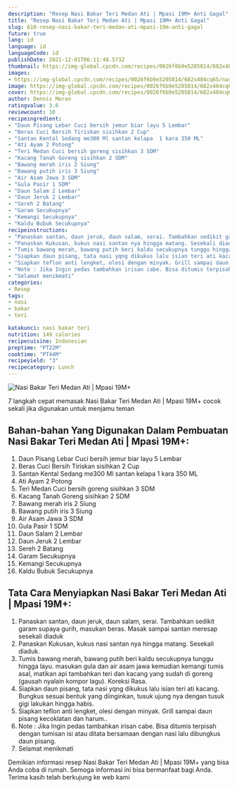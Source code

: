 ```yaml
---
description: "Resep Nasi Bakar Teri Medan Ati | Mpasi 19M+ Anti Gagal"
title: "Resep Nasi Bakar Teri Medan Ati | Mpasi 19M+ Anti Gagal"
slug: 610-resep-nasi-bakar-teri-medan-ati-mpasi-19m-anti-gagal
future: true
lang: id
language: id
languageCode: id
publishDate: 2021-12-01T06:11:48.573Z 
thumbnail: https://img-global.cpcdn.com/recipes/0026f6b9e5205814/682x484cq65/nasi-bakar-teri-medan-ati-mpasi-19m-foto-resep-utama.png
images:
- https://img-global.cpcdn.com/recipes/0026f6b9e5205814/682x484cq65/nasi-bakar-teri-medan-ati-mpasi-19m-foto-resep-utama.png
image: https://img-global.cpcdn.com/recipes/0026f6b9e5205814/682x484cq65/nasi-bakar-teri-medan-ati-mpasi-19m-foto-resep-utama.png
cover: https://img-global.cpcdn.com/recipes/0026f6b9e5205814/682x484cq65/nasi-bakar-teri-medan-ati-mpasi-19m-foto-resep-utama.png
author: Dennis Moran
ratingvalue: 3.6
reviewcount: 10
recipeingredient:
- "Daun Pisang Lebar Cuci bersih jemur biar layu 5 Lembar"
- "Beras Cuci Bersih Tiriskan sisihkan 2 Cup"
- "Santan Kental Sedang me300 Ml santan kelapa  1 kara 350 ML"
- "Ati Ayam 2 Potong"
- "Teri Medan Cuci bersih goreng sisihkan 3 SDM"
- "Kacang Tanah Goreng sisihkan 2 SDM"
- "Bawang merah iris 2 Siung"
- "Bawang putih iris 3 Siung"
- "Air Asam Jawa 3 SDM"
- "Gula Pasir 1 SDM"
- "Daun Salam 2 Lembar"
- "Daun Jeruk 2 Lembar"
- "Sereh 2 Batang"
- "Garam Secukupnya"
- "Kemangi Secukupnya"
- "Kaldu Bubuk Secukupnya"
recipeinstructions:
- "Panaskan santan, daun jeruk, daun salam, serai. Tambahkan sedikit garam supaya gurih, masukan beras. Masak sampai santan meresap sesekali diaduk"
- "Panaskan Kukusan, kukus nasi santan nya hingga matang. Sesekali diaduk."
- "Tumis bawang merah, bawang putih beri kaldu secukupnya tunggu hingga layu. masukan gula dan air asam jawa kemudian kemangi tumis asal, matikan api tambahkan teri dan kacang yang sudah di goreng (gausah nyalain kompor lagu). Koreksi Rasa."
- "Siapkan daun pisang, tata nasi yqng dikukus lalu isian teri ati kacang. Bungkus sesuai bentuk yang diinginkan, tusuk ujung nya dengan tusuk gigi lakukan hingga habis."
- "Siapkan teflon anti lengket, olesi dengan minyak. Grill sampai daun pisang kecoklatan dan harum.."
- "Note : Jika Ingin pedas tambahkan irisan cabe. Bisa ditumis terpisah dengan tumisan isi atau ditata bersamaan dengan nasi lalu dibungkus daun pisang."
- "Selamat menikmati"
categories:
- Resep
tags:
- nasi
- bakar
- teri

katakunci: nasi bakar teri 
nutrition: 149 calories
recipecuisine: Indonesian
preptime: "PT22M"
cooktime: "PT44M"
recipeyield: "3"
recipecategory: Lunch
---
```



![Nasi Bakar Teri Medan Ati | Mpasi 19M+](https://img-global.cpcdn.com/recipes/0026f6b9e5205814/682x484cq65/nasi-bakar-teri-medan-ati-mpasi-19m-foto-resep-utama.png)

7 langkah cepat memasak  Nasi Bakar Teri Medan Ati | Mpasi 19M+ cocok sekali jika digunakan untuk menjamu teman

<!--inarticleads1-->

## Bahan-bahan Yang Digunakan Dalam Pembuatan Nasi Bakar Teri Medan Ati | Mpasi 19M+:

1. Daun Pisang Lebar Cuci bersih jemur biar layu 5 Lembar
1. Beras Cuci Bersih Tiriskan sisihkan 2 Cup
1. Santan Kental Sedang me300 Ml santan kelapa  1 kara 350 ML
1. Ati Ayam 2 Potong
1. Teri Medan Cuci bersih goreng sisihkan 3 SDM
1. Kacang Tanah Goreng sisihkan 2 SDM
1. Bawang merah iris 2 Siung
1. Bawang putih iris 3 Siung
1. Air Asam Jawa 3 SDM
1. Gula Pasir 1 SDM
1. Daun Salam 2 Lembar
1. Daun Jeruk 2 Lembar
1. Sereh 2 Batang
1. Garam Secukupnya
1. Kemangi Secukupnya
1. Kaldu Bubuk Secukupnya



<!--inarticleads2-->

## Tata Cara Menyiapkan Nasi Bakar Teri Medan Ati | Mpasi 19M+:

1. Panaskan santan, daun jeruk, daun salam, serai. Tambahkan sedikit garam supaya gurih, masukan beras. Masak sampai santan meresap sesekali diaduk
1. Panaskan Kukusan, kukus nasi santan nya hingga matang. Sesekali diaduk.
1. Tumis bawang merah, bawang putih beri kaldu secukupnya tunggu hingga layu. masukan gula dan air asam jawa kemudian kemangi tumis asal, matikan api tambahkan teri dan kacang yang sudah di goreng (gausah nyalain kompor lagu). Koreksi Rasa.
1. Siapkan daun pisang, tata nasi yqng dikukus lalu isian teri ati kacang. Bungkus sesuai bentuk yang diinginkan, tusuk ujung nya dengan tusuk gigi lakukan hingga habis.
1. Siapkan teflon anti lengket, olesi dengan minyak. Grill sampai daun pisang kecoklatan dan harum..
1. Note : Jika Ingin pedas tambahkan irisan cabe. Bisa ditumis terpisah dengan tumisan isi atau ditata bersamaan dengan nasi lalu dibungkus daun pisang.
1. Selamat menikmati




Demikian informasi  resep Nasi Bakar Teri Medan Ati | Mpasi 19M+   yang bisa Anda coba di rumah. Semoga informasi ini bisa bermanfaat bagi Anda. Terima kasih telah berkujung ke web kami
